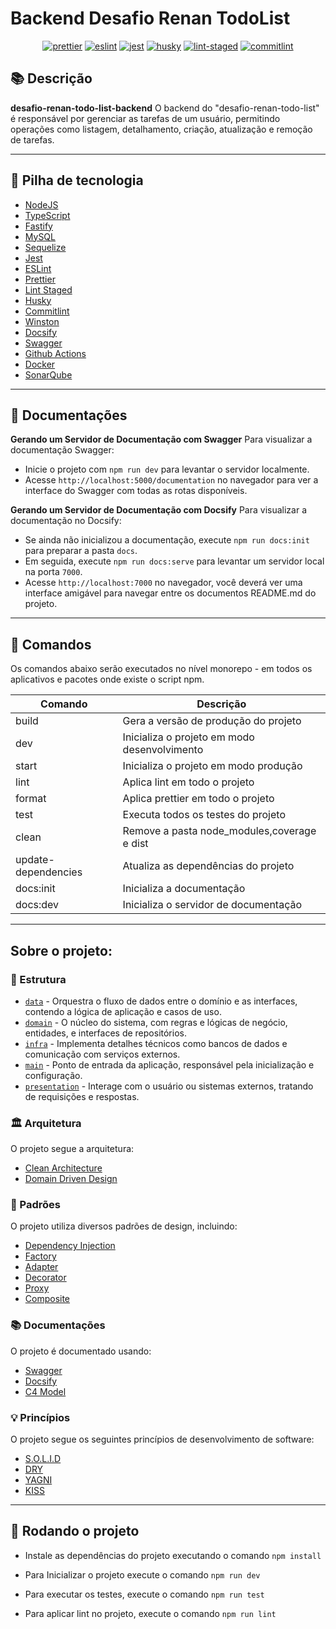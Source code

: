 # Backend Desafio Renan TodoList

<p align="center">
 <a href="#badge">
        <img alt="prettier" src="https://img.shields.io/badge/code_style-prettier-ff69b4.svg?style=flat-square"></a>
    <a href="#badge">
        <img alt="eslint" src="https://img.shields.io/badge/ESLint-Configured-blue"></a>
    <a href="#badge">
        <img alt="jest" src="https://cdn.jsdelivr.net/gh/justjavac/jest-badges/badges/100.svg"></a>
    <a href="#badge">
        <img alt="husky" src="https://img.shields.io/badge/husky-8.0.3-blueviolet"></a>
    <a href="#badge">
        <img alt="lint-staged" src="https://img.shields.io/badge/lint--staged-15.2.0-orange"></a>
    <a href="#badge">
        <img alt="commitlint" src="https://img.shields.io/badge/commitlint-18.4.3-yellow"></a>
</p>

## 📚 Descrição

**desafio-renan-todo-list-backend** O backend do "desafio-renan-todo-list" é responsável por gerenciar as tarefas de um usuário, permitindo operações como listagem, detalhamento, criação, atualização e remoção de tarefas.

---

## 🍂 Pilha de tecnologia

- [NodeJS](https://nodejs.org/en)
- [TypeScript](https://www.typescriptlang.org)
- [Fastify](https://www.fastify.io)
- [MySQL](https://www.mysql.com)
- [Sequelize](https://sequelize.org)
- [Jest](https://jestjs.io)
- [ESLint](https://eslint.org)
- [Prettier](https://prettier.io)
- [Lint Staged](https://github.com/okonet/lint-staged#readme)
- [Husky](https://typicode.github.io/husky)
- [Commitlint](https://commitlint.js.org)
- [Winston](https://github.com/winstonjs/winston)
- [Docsify](https://docsify.js.org)
- [Swagger](https://swagger.io)
- [Github Actions](https://docs.github.com/pt/actions)
- [Docker](https://www.docker.com)
- [SonarQube](https://www.sonarqube.org)

---

## 📄 Documentações

**Gerando um Servidor de Documentação com Swagger**
Para visualizar a documentação Swagger:

- Inicie o projeto com `npm run dev` para levantar o servidor localmente.
- Acesse `http://localhost:5000/documentation` no navegador para ver a interface do Swagger com todas as rotas disponíveis.

**Gerando um Servidor de Documentação com Docsify**
Para visualizar a documentação no Docsify:

- Se ainda não inicializou a documentação, execute `npm run docs:init` para preparar a pasta `docs`.
- Em seguida, execute `npm run docs:serve` para levantar um servidor local na porta `7000`.
- Acesse `http://localhost:7000` no navegador, você deverá ver uma interface amigável para navegar entre os documentos README.md do projeto.

---

## 🎯 Comandos

Os comandos abaixo serão executados no nível monorepo - em todos os aplicativos e pacotes onde existe o script npm.

| Comando             | Descrição                                    |
| ------------------- | -------------------------------------------- |
| build               | Gera a versão de produção do projeto         |
| dev                 | Inicializa o projeto em modo desenvolvimento |
| start               | Inicializa o projeto em modo produção        |
| lint                | Aplica lint em todo o projeto                |
| format              | Aplica prettier em todo o projeto            |
| test                | Executa todos os testes do projeto           |
| clean               | Remove a pasta node_modules,coverage e dist  |
| update-dependencies | Atualiza as dependências do projeto          |
| docs:init           | Inicializa a documentação                    |
| docs:dev            | Inicializa o servidor de documentação        |

---

## Sobre o projeto:

### 📁 Estrutura

- [`data`](./src/data) - Orquestra o fluxo de dados entre o domínio e as interfaces, contendo a lógica de aplicação e casos de uso.
- [`domain`](./src/domain) - O núcleo do sistema, com regras e lógicas de negócio, entidades, e interfaces de repositórios.
- [`infra`](./src/infra) - Implementa detalhes técnicos como bancos de dados e comunicação com serviços externos.
- [`main`](./src/main) - Ponto de entrada da aplicação, responsável pela inicialização e configuração.
- [`presentation`](./src/presentation) - Interage com o usuário ou sistemas externos, tratando de requisições e respostas.

### 🏛️ Arquitetura

O projeto segue a arquitetura:

- [Clean Architecture](https://blog.cleancoder.com/uncle-bob/2012/08/13/the-clean-architecture.html)
- [Domain Driven Design](https://en.wikipedia.org/wiki/Domain-driven_design)

### 🧩 Padrões

O projeto utiliza diversos padrões de design, incluindo:

- [Dependency Injection](https://en.wikipedia.org/wiki/Dependency_injection)
- [Factory](https://en.wikipedia.org/wiki/Factory_method_pattern)
- [Adapter](https://en.wikipedia.org/wiki/Adapter_pattern)
- [Decorator](https://en.wikipedia.org/wiki/Decorator_pattern)
- [Proxy](https://en.wikipedia.org/wiki/Proxy_pattern)
- [Composite](https://en.wikipedia.org/wiki/Composite_pattern)

### 📚 Documentações

O projeto é documentado usando:

- [Swagger](https://swagger.io/docs/specification/about/)
- [Docsify](https://docsify.js.org/)
- [C4 Model](https://c4model.com/)

### 💡 Princípios

O projeto segue os seguintes princípios de desenvolvimento de software:

- [S.O.L.I.D](https://en.wikipedia.org/wiki/SOLID)
- [DRY](https://en.wikipedia.org/wiki/Don%27t_repeat_yourself)
- [YAGNI](https://en.wikipedia.org/wiki/You_aren%27t_gonna_need_it)
- [KISS](https://en.wikipedia.org/wiki/KISS_principle)

---

## 🏃 Rodando o projeto

- Instale as dependências do projeto executando o comando `npm install`

- Para Inicializar o projeto execute o comando `npm run dev`

- Para executar os testes, execute o comando `npm run test`

- Para aplicar lint no projeto, execute o comando `npm run lint`
